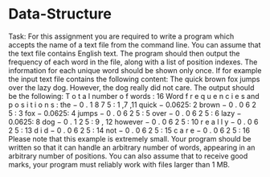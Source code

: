 # Data-Structure
Task:
For this assignment you are required to write a program which accepts the name of a text file
from the command line. You can assume that the text file contains English text. The program
should then output the frequency of each word in the file, along with a list of position indexes.
The information for each unique word should be shown only once.
If for example the input text file contains the following content:
The quick brown fox jumps over the lazy dog. However, the dog really did not care.
The output should be the following:
T o t a l number o f words : 16
Word f r e q u e n c i e s and p o s i t i o n s :
the − 0 . 1 8 7 5 : 1 ,7 ,11
quick − 0.0625: 2
brown − 0 . 0 6 2 5 : 3
fox − 0.0625: 4
jumps − 0 . 0 6 2 5 : 5
over − 0 . 0 6 2 5 : 6
lazy − 0.0625: 8
dog − 0 . 1 2 5 : 9 , 12
however − 0 . 0 6 2 5 : 10
r e a l l y − 0 . 0 6 2 5 : 13
d i d − 0 . 0 6 2 5 : 14
not − 0 . 0 6 2 5 : 15
c a r e − 0 . 0 6 2 5 : 16
Please note that this example is extremely small. Your program should be written so that it can
handle an arbitrary number of words, appearing in an arbitrary number of positions. You can also
assume that to receive good marks, your program must reliably work with files larger than 1 MB.
